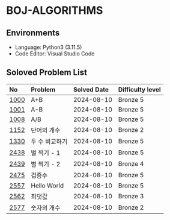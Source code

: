 # BOJ-ALGORITHMS

## Environments

- Language: Python3 (3.11.5)
- Code Editor: Visual Studio Code

## Soloved Problem List

| **No**                                                                         | **Problem**    | **Solved Date** | **Difficulty level** |
| :----------------------------------------------------------------------------- | :------------- | :-------------- | :------------------- |
| [1000](https://github.com/esaitchkim/boj-algorithms/blob/main/python3/1000.py) | A+B            | 2024-08-10      | Bronze 5             |
| [1001](https://github.com/esaitchkim/boj-algorithms/blob/main/python3/1001.py) | A-B            | 2024-08-10      | Bronze 5             |
| [1008](https://github.com/esaitchkim/boj-algorithms/blob/main/python3/1008.py) | A/B            | 2024-08-10      | Bronze 5             |
| [1152](https://github.com/esaitchkim/boj-algorithms/blob/main/python3/1152.py) | 단어의 개수    | 2024-08-10      | Bronze 2             |
| [1330](https://github.com/esaitchkim/boj-algorithms/blob/main/python3/1330.py) | 두 수 비교하기 | 2024-08-10      | Bronze 5             |
| [2438](https://github.com/esaitchkim/boj-algorithms/blob/main/python3/2438.py) | 별 찍기 - 1    | 2024-08-10      | Bronze 5             |
| [2439](https://github.com/esaitchkim/boj-algorithms/blob/main/python3/2439.py) | 별 찍기 - 2    | 2024-08-10      | Bronze 4             |
| [2475](https://github.com/esaitchkim/boj-algorithms/blob/main/python3/2475.py) | 검증수         | 2024-08-10      | Bronze 5             |
| [2557](https://github.com/esaitchkim/boj-algorithms/blob/main/python3/2557.py) | Hello World    | 2024-08-10      | Bronze 5             |
| [2562](https://github.com/esaitchkim/boj-algorithms/blob/main/python3/2562.py) | 최댓값         | 2024-08-10      | Bronze 3             |
| [2577](https://github.com/esaitchkim/boj-algorithms/blob/main/python3/2577.py) | 숫자의 개수    | 2024-08-10      | Bronze 2             |
